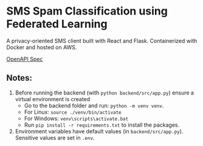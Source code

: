 # SMS Spam Classification using Federated Learning

A privacy-oriented SMS client built with React and Flask. Containerized with Docker and hosted on AWS.

[OpenAPI Spec](https://app.swaggerhub.com/apis-docs/fedsms22/FedSMS/1.0.0)

## Notes:

1. Before running the backend (with `python backend/src/app.py`) ensure a virtual environment is created
   - Go to the backend folder and run: `python -m venv venv`.
   - For Linux: `source ./venv/bin/activate`
   - For Windows: `venv\scripts\activate.bat`
   - Run `pip install -r requirements.txt` to install the packages.
2. Environment variables have default values (in `backend/src/app.py`). Sensitive values are set in `.env`.
